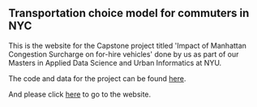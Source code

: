 ## Transportation choice model for commuters in NYC

This is the website for the Capstone project titled 'Impact of Manhattan Congestion Surcharge on for-hire vehicles' done by us as part of our Masters in Applied Data Science and Urban Informatics at NYU. 

The code and data for the project can be found [here](https://github.com/SohamMody/Impact_of_Manhattan_Congestion_Surcharge_on_For-Hire_Vehicles).

And please click [here](https://sohammody.github.io/Capstone_Website/) to go to the website.
